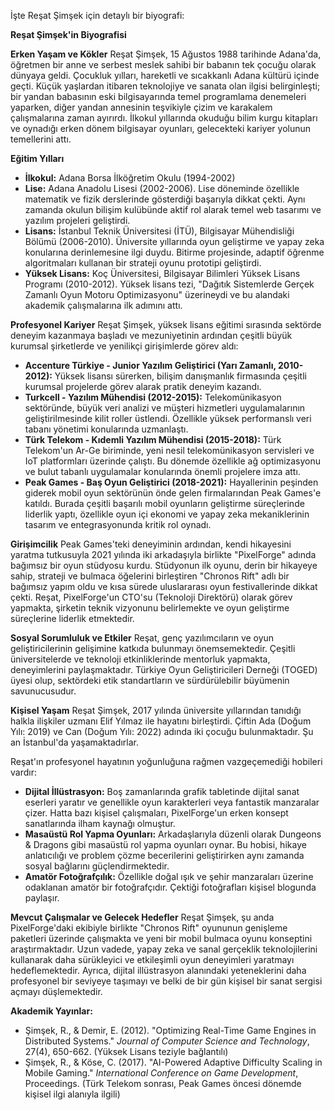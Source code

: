 İşte Reşat Şimşek için detaylı bir biyografi:

**Reşat Şimşek'in Biyografisi**

**Erken Yaşam ve Kökler**
Reşat Şimşek, 15 Ağustos 1988 tarihinde Adana'da, öğretmen bir anne ve serbest meslek sahibi bir babanın tek çocuğu olarak dünyaya geldi. Çocukluk yılları, hareketli ve sıcakkanlı Adana kültürü içinde geçti. Küçük yaşlardan itibaren teknolojiye ve sanata olan ilgisi belirginleşti; bir yandan babasının eski bilgisayarında temel programlama denemeleri yaparken, diğer yandan annesinin teşvikiyle çizim ve karakalem çalışmalarına zaman ayırırdı. İlkokul yıllarında okuduğu bilim kurgu kitapları ve oynadığı erken dönem bilgisayar oyunları, gelecekteki kariyer yolunun temellerini attı.

**Eğitim Yılları**
*   **İlkokul:** Adana Borsa İlköğretim Okulu (1994-2002)
*   **Lise:** Adana Anadolu Lisesi (2002-2006). Lise döneminde özellikle matematik ve fizik derslerinde gösterdiği başarıyla dikkat çekti. Aynı zamanda okulun bilişim kulübünde aktif rol alarak temel web tasarımı ve yazılım projeleri geliştirdi.
*   **Lisans:** İstanbul Teknik Üniversitesi (İTÜ), Bilgisayar Mühendisliği Bölümü (2006-2010). Üniversite yıllarında oyun geliştirme ve yapay zeka konularına derinlemesine ilgi duydu. Bitirme projesinde, adaptif öğrenme algoritmaları kullanan bir strateji oyunu prototipi geliştirdi.
*   **Yüksek Lisans:** Koç Üniversitesi, Bilgisayar Bilimleri Yüksek Lisans Programı (2010-2012). Yüksek lisans tezi, "Dağıtık Sistemlerde Gerçek Zamanlı Oyun Motoru Optimizasyonu" üzerineydi ve bu alandaki akademik çalışmalarına ilk adımını attı.

**Profesyonel Kariyer**
Reşat Şimşek, yüksek lisans eğitimi sırasında sektörde deneyim kazanmaya başladı ve mezuniyetinin ardından çeşitli büyük kurumsal şirketlerde ve yenilikçi girişimlerde görev aldı:

*   **Accenture Türkiye - Junior Yazılım Geliştirici (Yarı Zamanlı, 2010-2012):** Yüksek lisansı sürerken, bilişim danışmanlık firmasında çeşitli kurumsal projelerde görev alarak pratik deneyim kazandı.
*   **Turkcell - Yazılım Mühendisi (2012-2015):** Telekomünikasyon sektöründe, büyük veri analizi ve müşteri hizmetleri uygulamalarının geliştirilmesinde kilit roller üstlendi. Özellikle yüksek performanslı veri tabanı yönetimi konularında uzmanlaştı.
*   **Türk Telekom - Kıdemli Yazılım Mühendisi (2015-2018):** Türk Telekom'un Ar-Ge biriminde, yeni nesil telekomünikasyon servisleri ve IoT platformları üzerinde çalıştı. Bu dönemde özellikle ağ optimizasyonu ve bulut tabanlı uygulamalar konularında önemli projelere imza attı.
*   **Peak Games - Baş Oyun Geliştirici (2018-2021):** Hayallerinin peşinden giderek mobil oyun sektörünün önde gelen firmalarından Peak Games'e katıldı. Burada çeşitli başarılı mobil oyunların geliştirme süreçlerinde liderlik yaptı, özellikle oyun içi ekonomi ve yapay zeka mekaniklerinin tasarım ve entegrasyonunda kritik rol oynadı.

**Girişimcilik**
Peak Games'teki deneyiminin ardından, kendi hikayesini yaratma tutkusuyla 2021 yılında iki arkadaşıyla birlikte "PixelForge" adında bağımsız bir oyun stüdyosu kurdu. Stüdyonun ilk oyunu, derin bir hikayeye sahip, strateji ve bulmaca öğelerini birleştiren "Chronos Rift" adlı bir bağımsız yapım oldu ve kısa sürede uluslararası oyun festivallerinde dikkat çekti. Reşat, PixelForge'un CTO'su (Teknoloji Direktörü) olarak görev yapmakta, şirketin teknik vizyonunu belirlemekte ve oyun geliştirme süreçlerine liderlik etmektedir.

**Sosyal Sorumluluk ve Etkiler**
Reşat, genç yazılımcıların ve oyun geliştiricilerinin gelişimine katkıda bulunmayı önemsemektedir. Çeşitli üniversitelerde ve teknoloji etkinliklerinde mentorluk yapmakta, deneyimlerini paylaşmaktadır. Türkiye Oyun Geliştiricileri Derneği (TOGED) üyesi olup, sektördeki etik standartların ve sürdürülebilir büyümenin savunucusudur.

**Kişisel Yaşam**
Reşat Şimşek, 2017 yılında üniversite yıllarından tanıdığı halkla ilişkiler uzmanı Elif Yılmaz ile hayatını birleştirdi. Çiftin Ada (Doğum Yılı: 2019) ve Can (Doğum Yılı: 2022) adında iki çocuğu bulunmaktadır. Şu an İstanbul'da yaşamaktadırlar.

Reşat'ın profesyonel hayatının yoğunluğuna rağmen vazgeçemediği hobileri vardır:
*   **Dijital İllüstrasyon:** Boş zamanlarında grafik tabletinde dijital sanat eserleri yaratır ve genellikle oyun karakterleri veya fantastik manzaralar çizer. Hatta bazı kişisel çalışmaları, PixelForge'un erken konsept sanatlarında ilham kaynağı olmuştur.
*   **Masaüstü Rol Yapma Oyunları:** Arkadaşlarıyla düzenli olarak Dungeons & Dragons gibi masaüstü rol yapma oyunları oynar. Bu hobisi, hikaye anlatıcılığı ve problem çözme becerilerini geliştirirken aynı zamanda sosyal bağlarını güçlendirmektedir.
*   **Amatör Fotoğrafçılık:** Özellikle doğal ışık ve şehir manzaraları üzerine odaklanan amatör bir fotoğrafçıdır. Çektiği fotoğrafları kişisel blogunda paylaşır.

**Mevcut Çalışmalar ve Gelecek Hedefler**
Reşat Şimşek, şu anda PixelForge'daki ekibiyle birlikte "Chronos Rift" oyununun genişleme paketleri üzerinde çalışmakta ve yeni bir mobil bulmaca oyunu konseptini araştırmaktadır. Uzun vadede, yapay zeka ve sanal gerçeklik teknolojilerini kullanarak daha sürükleyici ve etkileşimli oyun deneyimleri yaratmayı hedeflemektedir. Ayrıca, dijital illüstrasyon alanındaki yeteneklerini daha profesyonel bir seviyeye taşımayı ve belki de bir gün kişisel bir sanat sergisi açmayı düşlemektedir.

**Akademik Yayınlar:**
*   Şimşek, R., & Demir, E. (2012). "Optimizing Real-Time Game Engines in Distributed Systems." *Journal of Computer Science and Technology*, 27(4), 650-662. (Yüksek Lisans teziyle bağlantılı)
*   Şimşek, R., & Köse, C. (2017). "AI-Powered Adaptive Difficulty Scaling in Mobile Gaming." *International Conference on Game Development*, Proceedings. (Türk Telekom sonrası, Peak Games öncesi dönemde kişisel ilgi alanıyla ilgili)